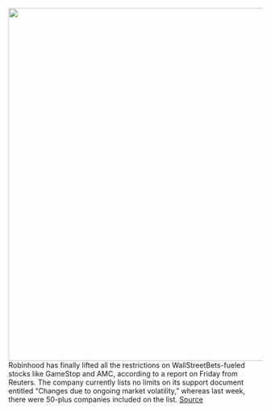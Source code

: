 <img src='https://cdn.vox-cdn.com/thumbor/xMJdc0z_2srxxZEh6o1xC_g4Hbs=/0x0:2040x1360/1200x800/filters:focal(857x517:1183x843)/cdn.vox-cdn.com/uploads/chorus_image/image/68775731/acastro_210129_1777_robinhood_0001.0.jpg' width='700px' /><br/>
Robinhood has finally lifted all the restrictions on WallStreetBets-fueled stocks like GameStop and AMC, according to a report on Friday from Reuters. The company currently lists no limits on its support document entitled “Changes due to ongoing market volatility,” whereas last week, there were 50-plus companies included on the list.
<a href='https://www.theverge.com/2021/2/5/22268396/robinhood-gamestop-shares-limit-stop'> Source <a/>